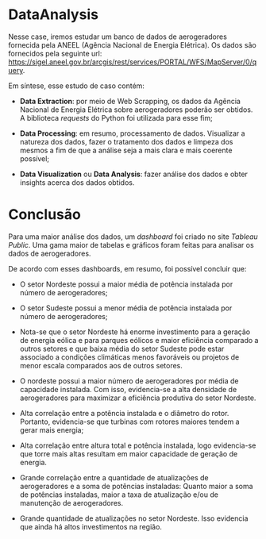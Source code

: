 # DataAnalysis

Nesse case, iremos estudar um banco de dados de aerogeradores fornecida pela ANEEL (Agência Nacional de Energia Elétrica). Os dados são fornecidos pela seguinte url: https://sigel.aneel.gov.br/arcgis/rest/services/PORTAL/WFS/MapServer/0/query. 

Em síntese, esse estudo de caso contém:

- **Data Extraction**: por meio de Web Scrapping, os dados da Agência Nacional de Energia Elétrica sobre aerogeradores poderão ser obtidos. A biblioteca *requests* do Python foi utilizada para esse fim;

- **Data Processing**: em resumo, processamento de dados. Visualizar a natureza dos dados, fazer o tratamento dos dados e limpeza dos mesmos a fim de que a análise seja a mais clara e mais coerente possível;

- **Data Visualization** ou **Data Analysis**: fazer análise dos dados e obter insights acerca dos dados obtidos.

# Conclusão

Para uma maior análise dos dados, um *dashboard* foi criado no site *Tableau Public*. Uma gama maior de tabelas e gráficos foram feitas para analisar os dados de aerogeradores.

De acordo com esses dashboards, em resumo, foi possível concluir que:

- O setor Nordeste possui a maior média de potência instalada por número de aerogeradores;

- O setor Sudeste possui a menor média de potência instalada por número de aerogeradores;

- Nota-se que o setor Nordeste há enorme investimento para a geração de energia eólica e para parques eólicos e maior eficiência comparado a outros setores e que baixa média do setor Sudeste pode estar associado a condições climáticas menos favoráveis ou projetos de menor escala comparados aos de outros setores.

- O nordeste possui a maior número de aerogeradores por média de capacidade instalada. Com isso, evidencia-se a alta densidade de aerogeradores para maximizar a eficiência produtiva do setor Nordeste.

- Alta correlação entre a potência instalada e o diâmetro do rotor. Portanto, evidencia-se que turbinas com rotores maiores tendem a gerar mais energia;

- Alta correlação entre altura total e potência instalada, logo evidencia-se que torre mais altas resultam em maior capacidade de geração de energia.

- Grande correlação entre a quantidade de atualizações de aerogeradores e a soma de potências instaladas: Quanto maior a soma de potências instaladas, maior a taxa de atualização e/ou de manutenção de aerogeradores.

- Grande quantidade de atualizações no setor Nordeste. Isso evidencia que ainda há altos investimentos na região.



